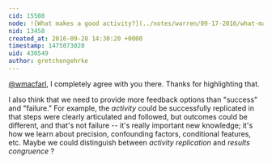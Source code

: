 ```yaml
---
cid: 15508
node: ![What makes a good activity?](../notes/warren/09-17-2016/what-makes-a-good-activity)
nid: 13458
created_at: 2016-09-28 14:30:20 +0000
timestamp: 1475073020
uid: 430549
author: gretchengehrke
---
```


[@wmacfarl](/profile/wmacfarl), I completely agree with you there. Thanks for highlighting that. 

I also think that we need to provide more feedback options than "success" and "failure." For example, the _activity_ could be successfully replicated in that steps were clearly articulated and followed, but outcomes could be different, and that's not failure -- it's really important new knowledge; it's how we learn about precision, confounding factors, conditional features, etc. Maybe we could distinguish between _activity replication_ and _results congruence_ ?